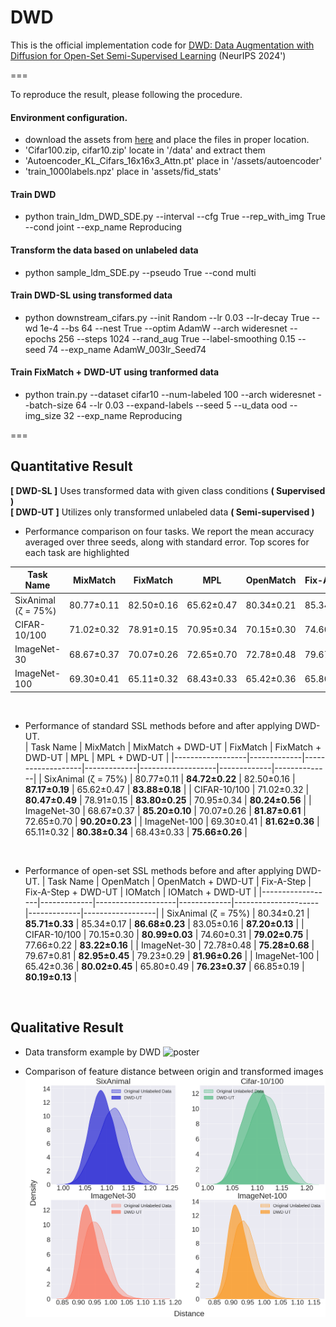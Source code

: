 # DWD
This is the official implementation code for [DWD: Data Augmentation with Diffusion for Open-Set Semi-Supervised Learning](https://openreview.net/pdf?id=OP3sNTIE1O) (NeurIPS 2024')

===

To reproduce the result, please following the procedure.

#### Environment configuration.
- download the assets from [here](https://zenodo.org/records/11246593) and place the files in proper location.
- 'Cifar100.zip, cifar10.zip' locate in '/data' and extract them
- 'Autoencoder_KL_Cifars_16x16x3_Attn.pt' place in '/assets/autoencoder'
- 'train_1000labels.npz' place in 'assets/fid_stats'

#### Train DWD
- python train_ldm_DWD_SDE.py --interval --cfg True --rep_with_img True --cond joint --exp_name Reproducing

#### Transform the data based on unlabeled data
- python sample_ldm_SDE.py --pseudo True --cond multi

#### Train DWD-SL using transformed data
- python downstream_cifars.py --init Random --lr 0.03 --lr-decay True --wd 1e-4 --bs 64 --nest True --optim AdamW --arch wideresnet --epochs 256 --steps 1024 --rand_aug True --label-smoothing 0.15 --seed 74 --exp_name AdamW_003lr_Seed74

#### Train FixMatch + DWD-UT using tranformed data
- python train.py --dataset cifar10 --num-labeled 100 --arch wideresnet --batch-size 64 --lr 0.03 --expand-labels --seed 5 --u_data ood --img_size 32 --exp_name Reproducing

===

## Quantitative Result

**[ DWD-SL ]** Uses transformed data with given class conditions __( Supervised )__ <br>
**[ DWD-UT ]** Utilizes only transformed unlabeled data __( Semi-supervised )__


- Performance comparison on four tasks. We report the mean accuracy averaged over three seeds, along with standard error. Top scores for each task are highlighted
  
| Task Name        | MixMatch    | FixMatch    | MPL         | OpenMatch   | Fix-A-Step  | IOMatch     | DWD-SL      |
|------------------|-------------|-------------|-------------|-------------|-------------|-------------|-------------|
| SixAnimal (ζ = 75%) | 80.77±0.11 | 82.50±0.16 | 65.62±0.47 | 80.34±0.21 | 85.34±0.17 | 83.05±0.16 | **85.86±0.28** |
| CIFAR-10/100     | 71.02±0.32  | 78.91±0.15  | 70.95±0.34  | 70.15±0.30  | 74.60±0.31  | 77.66±0.22  | **80.05±0.14** |
| ImageNet-30      | 68.67±0.37  | 70.07±0.26  | 72.65±0.70  | 72.78±0.48  | 79.67±0.81  | 79.23±0.29  | **82.20±0.38** |
| ImageNet-100     | 69.30±0.41  | 65.11±0.32  | 68.43±0.33  | 65.42±0.36  | 65.80±0.49  | 66.85±0.19  | **82.81±0.31** |

<br>


- Performance of standard SSL methods before and after applying DWD-UT.  
| Task Name        | MixMatch    | MixMatch + DWD-UT | FixMatch    | FixMatch + DWD-UT | MPL         | MPL + DWD-UT |
|------------------|-------------|-------------------|-------------|-------------------|-------------|--------------|
| SixAnimal (ζ = 75%) | 80.77±0.11 | **84.72±0.22**   | 82.50±0.16  | **87.17±0.19**   | 65.62±0.47  | **83.88±0.18** |
| CIFAR-10/100     | 71.02±0.32  | **80.47±0.49**   | 78.91±0.15  | **83.80±0.25**   | 70.95±0.34  | **80.24±0.56** |
| ImageNet-30      | 68.67±0.37  | **85.20±0.10**   | 70.07±0.26  | **81.87±0.61**   | 72.65±0.70  | **90.20±0.23** |
| ImageNet-100     | 69.30±0.41  | **81.62±0.36**   | 65.11±0.32  | **80.38±0.34**   | 68.43±0.33  | **75.66±0.26** |

<br>


- Performance of open-set SSL methods before and after applying DWD-UT.
| Task Name        | OpenMatch   | OpenMatch + DWD-UT | Fix-A-Step  | Fix-A-Step + DWD-UT | IOMatch     | IOMatch + DWD-UT |
|------------------|-------------|--------------------|-------------|---------------------|-------------|------------------|
| SixAnimal (ζ = 75%) | 80.34±0.21 | **85.71±0.33**    | 85.34±0.17  | **86.68±0.23**     | 83.05±0.16  | **87.20±0.13**   |
| CIFAR-10/100     | 70.15±0.30  | **80.99±0.03**    | 74.60±0.31  | **79.02±0.75**     | 77.66±0.22  | **83.22±0.16**   |
| ImageNet-30      | 72.78±0.48  | **75.28±0.68**    | 79.67±0.81  | **82.95±0.45**     | 79.23±0.29  | **81.96±0.26**   |
| ImageNet-100     | 65.42±0.36  | **80.02±0.45**    | 65.80±0.49  | **76.23±0.37**     | 66.85±0.19  | **80.19±0.13**   |

<br>


## Qualitative Result
- Data transform example by DWD
![poster](./assets/data_transform.png)

- Comparison of feature distance between origin and transformed images
![poster](./assets/feature_distance.png)

